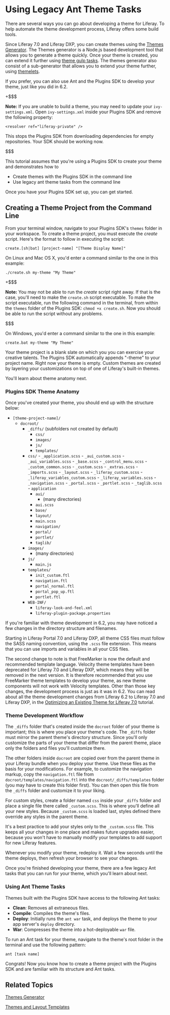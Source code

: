 # Using Legacy Ant Theme Tasks [](id=using-legacy-ant-theme-tasks)

There are several ways you can go about developing a theme for Liferay. To help
automate the theme development process, Liferay offers some build tools.

Since Liferay 7.0 and Liferay DXP, you can create themes using the 
[Themes Generator](/develop/tutorials/-/knowledge_base/7-0/themes-generator). 
The Themes generator is a Node.js based development tool that allows you to 
generate a theme quickly. Once your theme is created, you can extend it further 
using [theme gulp tasks](/develop/reference/-/knowledge_base/7-0/theme-gulp-tasks). 
The themes generator also consist of a sub-generator that allows you to extend 
your theme further, using [themelets](/develop/tutorials/-/knowledge_base/7-0/themelets).

If you prefer, you can also use Ant and the Plugins SDK to develop your theme,
just like you did in 6.2.

+$$$

**Note:** If you are unable to build a theme, you may need to update your 
`ivy-settings.xml`. Open `ivy-settings.xml` inside your Plugins SDK and remove
the following property:

    <resolver ref="liferay-private" />
 
This stops the Plugins SDK from downloading dependencies for empty repositories.
Your SDK should be working now.

$$$

This tutorial assumes that you're using a Plugins SDK to create your theme and
demonstrates how to

- Create themes with the Plugins SDK in the command line
- Use legacy ant theme tasks from the command line

Once you have your Plugins SDK set up, you can get started.

## Creating a Theme Project from the Command Line [](id=creating-a-theme-project-from-the-command-line)

From your terminal window, navigate to your Plugins SDK's `themes` folder in 
your workspace. To create a theme project, you must execute the *create* script. 
Here's the format to follow in executing the script: 

    create.[sh|bat] [project-name] "[Theme Display Name]"

On Linux and Mac OS X, you'd enter a command similar to the one in this example:

    ./create.sh my-theme "My Theme"
 
+$$$

**Note:** You may not be able to run the *create* script right away. If that is 
the case, you'll need to make the `create.sh` script executable. To make the
script executable, run the following command in the terminal, from within the 
`themes` folder of the Plugins SDK: `chmod +x create.sh`. Now you should be 
able to run the script without any problems.

$$$

On Windows, you'd enter a command similar to the one in this example:

    create.bat my-theme "My Theme"
 
Your theme project is a blank slate on which you you can exercise your creative 
talents. The Plugins SDK automatically appends "-theme" to your project name. 
Right now your theme is empty. Custom themes are created by layering your 
customizations on top of one of Liferay's built-in themes.

You'll learn about theme anatomy next.

### Plugins SDK Theme Anatomy [](id=plugins-sdk-theme-anatomy)

Once you've created your theme, you should end up with the structure below:

- `[theme-project-name]/`
    - `docroot/`
        - `_diffs/` (subfolders not created by default)
            - `css/`
            - `images/`
            - `js/`
            - `templates/`
        - `css/`
                - `_application.scss`
                - `_aui_custom.scss`
                - `_aui_variables.scss`
                - `_base.scss`
                - `_control_menu.scss`
                - `_custom_common.scss`
                - `_custom.scss`
                - `_extras.scss`
                - `_imports.scss`
                - `_layout.scss`
                - `_liferay_custom.scss`
                - `_liferay_variables_custom.scss`
                - `_liferay_variables.scss`
                - `_navigation.scss`
                - `_portal.scss`
                - `_portlet.scss`
                - `_taglib.scss`
                - `application`
        	- `aui/`
        		- (many directories)
        	- `aui.scss`
        	- `base/`
        	- `layout/`
        	- `main.scss`
        	- `navigation/`
        	- `portal/`
        	- `portlet/`
        	- `taglib/`
        - `images/`
            -   (many directories)
        - `js/`
            - `main.js`
        - `templates/`
            - `init_custom.ftl`
            - `navigation.ftl`
            - `portal_normal.ftl`
            - `portal_pop_up.ftl`
            - `portlet.ftl`
        - `WEB-INF/`
        	- `liferay-look-and-feel.xml`
            - `liferay-plugin-package.properties`

If you're familiar with theme development in 6.2, you may have noticed a few
changes in the directory structure and filenames.

Starting in Liferay Portal 7.0 and Liferay DXP, all theme CSS files must follow
the SASS naming convention, using the `.scss` file extension. This means that
you can use imports and variables in all your CSS files.

The second change to note is that FreeMarker is now the default and recommended 
template language. Velocity theme templates have been deprecated for Liferay 7.0 
and Liferay DXP, which means they will be removed in the next version. It is
therefore recommended that you use FreeMarker theme templates to develop your
theme, as new theme components will not work with Velocity templates. Other than
those key changes, the development process is just as it was in 6.2. You can
read about all the theme development changes from Liferay 6.2 to Liferay 7.0 and
Liferay DXP, in the [Optimizing an Existing Theme for Liferay
7.0](/develop/tutorials/-/knowledge_base/7-0/optimizing-an-existing-theme-for-liferay-7)
tutorial.

### Theme Development Workflow [](id=theme-development-workflow)

The `_diffs` folder that's created inside the `docroot` folder of your theme
is important; this is where you place your theme's code. The `_diffs` folder
must mirror the parent theme's directory structure. Since you'll only customize
the parts of your theme that differ from the parent theme, place only the
folders and files you'll customize there. 

The other folders inside `docroot` are copied over from the parent theme in
your Liferay bundle when you deploy your theme. Use these files as the basis for 
your modifications. For example, to customize the navigation markup, copy the 
`navigation.ftl` file from `docroot/templates/navigation.ftl` into the 
`docroot/_diffs/templates` folder (you may have to create this folder first). 
You can then open this file from the `_diffs` folder and customize it to your 
liking.

For custom styles, create a folder named `css` inside your `_diffs` folder and
place a single file there called `_custom.scss`. This is where you'll define all
your new styles. Because `_custom.scss` is loaded last, styles defined there
override any styles in the parent theme.

It's a best practice to add your styles only to the `_custom.scss` file. This
keeps all your changes in one place and makes future upgrades easier, because
you won't have to manually modify your templates to add support for new Liferay
features.

Whenever you modify your theme, redeploy it. Wait a few seconds until the theme 
deploys, then refresh your browser to see your changes.

Once you're finished developing your theme, there are a few legacy Ant tasks 
that you can run for your theme, which you'll learn about next. 

### Using Ant Theme Tasks [](id=using-ant-theme-tasks)

Themes built with the Plugins SDK have access to the following Ant tasks:

- **Clean**: Removes all extraneous files.
- **Compile**: Compiles the theme's files.
- **Deploy**: Initially runs the `ant war` task, and deploys the theme to your app 
  server's `deploy` directory.
- **War**: Compresses the theme into a hot-deployable `war` file.

To run an Ant task for your theme, navigate to the theme's root folder in the 
terminal and use the following pattern:

    ant [task name]

Congrats! Now you know how to create a theme project with the Plugins SDK and 
are familiar with its structure and Ant tasks. 

## Related Topics [](id=related-topics)

[Themes Generator](/develop/tutorials/-/knowledge_base/7-0/themes-generator)

[Themes and Layout Templates](/develop/tutorials/-/knowledge_base/7-0/themes-and-layout-templates)

